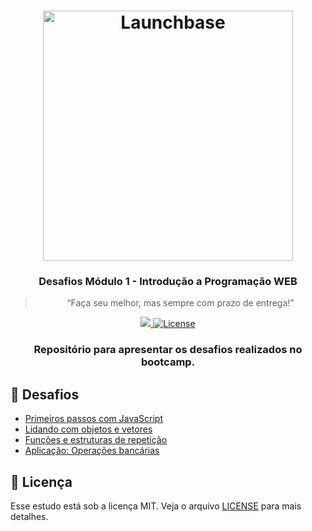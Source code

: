 <h1 align="center">
    <img alt="Launchbase" src="https://storage.googleapis.com/golden-wind/bootcamp-launchbase/logo.png" width="400px" />
</h1>

<h3 align="center">
  Desafios Módulo 1 - Introdução a Programação WEB
</h3>

<blockquote align="center">“Faça seu melhor, mas sempre com prazo de entrega!”</blockquote>

<p align="center">

  <a href="LICENSE" >
    <img src="https://img.shields.io/badge/language-JavaScript-%23F8952D?style=flat-square">
    <img alt="License" src="https://img.shields.io/badge/license-MIT-%23F8952D?style=flat-square">
  </a>

</p>

<h3 align="center">Repositório para apresentar os desafios realizados no bootcamp.<h3>

## :rocket: Desafios

- [Primeiros passos com JavaScript](01-1%20Primeiros%20passos%20com%20JavaScript)
- [Lidando com objetos e vetores](01-2%20Lidando%20com%20objetos%20e%20vetores)
- [Funções e estruturas de repetição](01-3%20Fun%C3%A7%C3%B5es%20e%20estruturas%20de%20repeti%C3%A7%C3%A3o)
- [Aplicação: Operações bancárias](01-4%20Aplicação%20Operações%20bancárias)

## :memo: Licença

Esse estudo está sob a licença MIT. Veja o arquivo [LICENSE](/LICENSE) para mais detalhes.
